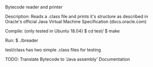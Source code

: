 Bytecode reader and printer

Description:
  Reads a .class file and prints it's structure as described in Oracle's official Java Virtual Machine Specification (docs.oracle.com)

Compile: (only tested in Ubuntu 18.04)
  $ cd test/
  $ make

Run:
  $ ./breader <class file name>

  test/class has two simple .class files for testing

TODO:
  Translate Bytecode to 'Java assembly'
  Documentation
